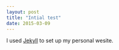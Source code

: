 ```yaml
---
layout: post
title: "Intial test"
date: 2015-03-09
---
```


I used [Jekyll](http://jekyllrb.com) to set up my personal wesite.
